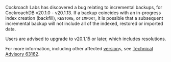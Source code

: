 Cockroach Labs has discovered a bug relating to incremental backups, for CockroachDB v20.1.0 - v20.1.13. If a backup coincides with an in-progress index creation (backfill), `RESTORE`, or `IMPORT`, it is possible that a subsequent incremental backup will not include all of the indexed, restored or imported data.

Users are advised to upgrade to v20.1.15 or later, which includes resolutions.

For more information, including other affected [version](cluster-settings.html#setting-version)s, see [Technical Advisory 63162](../advisories/a63162.html).